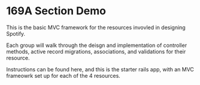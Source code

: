 # 169A Section Demo

This is the basic MVC framework for the resources invovled in designing Spotify. 

Each group will walk through the deisgn and implementation of controller methods, active record migrations, associations, and validations for their resource. 


Instructions can be found here, and this is the starter rails app, with an MVC frameowrk set up for each of the 4 resources. 
